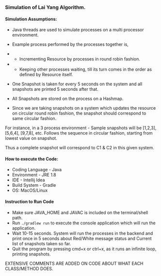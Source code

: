 ### Simulation of Lai Yang Algorithm.

#### Simulation Assumptions:
* Java threads are used to simulate processes on a multi processor environment.
* Example process performed by the processes together is,
* * Incrementing Resource by processes in round robin fashion.
* * Keeping other processes waiting, till its turn comes in the order as defined by Resource itself.

* One Snapshot is taken for every 5 seconds on the system and all snapshots are printed 5 seconds after that.
* All Snapshots are stored on the process on a Hashmap.

* Since we are taking snapshots on a system which updates the resource on circular round robin fashion, the snapshot
should correspond to same circular fashion.

For instance, in a 3 process environment - Sample snapshots will be
[1,2,3], [5,6,4], [9,7,8], etc. Follows the sequence in circular fashion, starting from lowest value on snapshot.

Thus a complete snapshot will correspond to C1 & C2 in this given system.

#### How to execute the Code:
* Coding Language - Java
* Environment - JRE 1.8
* IDE - Intellij Idea
* Build System - Gradle
* OS: MacOS/Linux

#### Instruction to Run Code
* Make sure JAVA_HOME and JAVAC is included on the terminal/shell path.
* Run `./gradlew run` to execute the console application which will run the application.
* Wait 10-15 seconds. System will run the processes in the backend and print once in 5 seconds about Red/White message status and Current list of snapshots taken so far.
* Quit the program by pressing cmd+x or ctrl+x, as it runs an infinite loop, printing snapshots.

EXTENSIVE COMMENTS ARE ADDED ON CODE ABOUT WHAT EACH CLASS/METHOD DOES.

